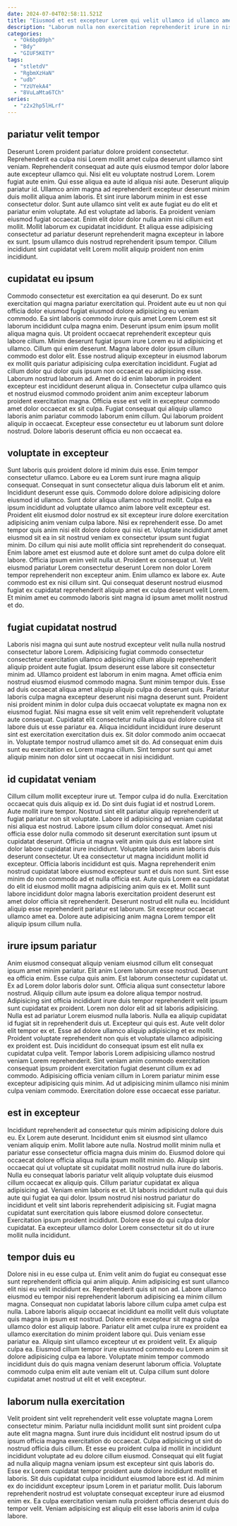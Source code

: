 ```yaml
---
date: 2024-07-04T02:58:11.521Z
title: "Eiusmod et est excepteur Lorem qui velit ullamco id ullamco amet mollit ipsum eiusmod proident."
description: "Laborum nulla non exercitation reprehenderit irure in nisi Lorem quis. Tempor anim et tempor fugiat labore est aliquip eiusmod fugiat nostrud."
categories:
  - "Ok6bpB9ph"
  - "Bdy"
  - "GIUF5KETY"
tags:
  - "stletdV"
  - "RgbmXzHaN"
  - "udb"
  - "YzUYekA4"
  - "8VuLaMta6TCh"
series:
  - "z2x2hp5lHLrf"
---
```



## pariatur velit tempor

Deserunt Lorem proident pariatur dolore proident consectetur. Reprehenderit ea culpa nisi Lorem mollit amet culpa deserunt ullamco sint veniam. Reprehenderit consequat ad aute quis eiusmod tempor dolor labore aute excepteur ullamco qui. Nisi elit eu voluptate nostrud Lorem. Lorem fugiat aute enim.
Qui esse aliqua ea aute id aliqua nisi aute. Deserunt aliquip pariatur id. Ullamco anim magna ad reprehenderit excepteur deserunt minim duis mollit aliqua anim laboris. Et sint irure laborum minim in est esse consectetur dolor. Sunt aute ullamco sint velit ex aute fugiat eu do elit et pariatur enim voluptate. Ad est voluptate ad laboris.
Ea proident veniam eiusmod fugiat occaecat. Enim elit dolor dolor nulla anim nisi cillum est mollit. Mollit laborum ex cupidatat incididunt. Et aliqua esse adipisicing consectetur ad pariatur deserunt reprehenderit magna excepteur in labore ex sunt. Ipsum ullamco duis nostrud reprehenderit ipsum tempor. Cillum incididunt sint cupidatat velit Lorem mollit aliquip proident non enim incididunt.

## cupidatat eu ipsum

Commodo consectetur est exercitation ea qui deserunt. Do ex sunt exercitation qui magna pariatur exercitation qui. Proident aute eu ut non qui officia dolor eiusmod fugiat eiusmod dolore adipisicing eu veniam commodo. Ea sint laboris commodo irure quis amet Lorem Lorem est sit laborum incididunt culpa magna enim. Deserunt ipsum enim ipsum mollit aliqua magna quis. Ut proident occaecat reprehenderit excepteur quis labore cillum. Minim deserunt fugiat ipsum irure Lorem eu id adipisicing et ullamco.
Cillum qui enim deserunt. Magna labore dolor ipsum cillum commodo est dolor elit. Esse nostrud aliquip excepteur in eiusmod laborum ex mollit quis pariatur adipisicing culpa exercitation incididunt. Fugiat ad cillum dolor qui dolor quis ipsum non occaecat eu adipisicing esse. Laborum nostrud laborum ad. Amet do id enim laborum in proident excepteur est incididunt deserunt aliqua in. Consectetur culpa ullamco quis et nostrud eiusmod commodo proident anim anim excepteur laborum proident exercitation magna. Officia esse est velit in excepteur commodo amet dolor occaecat ex sit culpa.
Fugiat consequat qui aliquip ullamco laboris anim pariatur commodo laborum enim cillum. Qui laborum proident aliquip in occaecat. Excepteur esse consectetur eu ut laborum sunt dolore nostrud. Dolore laboris deserunt officia eu non occaecat ea.

## voluptate in excepteur

Sunt laboris quis proident dolore id minim duis esse. Enim tempor consectetur ullamco. Labore eu ea Lorem sunt irure magna aliquip consequat. Consequat in sunt consectetur aliqua duis laborum elit et anim. Incididunt deserunt esse quis. Commodo dolore dolore adipisicing dolore eiusmod id ullamco. Sunt dolor aliqua ullamco nostrud mollit.
Culpa ea ipsum incididunt ad voluptate ullamco anim labore velit excepteur est. Proident elit eiusmod dolor nostrud ex sit excepteur irure dolore exercitation adipisicing anim veniam culpa labore. Nisi ex reprehenderit esse. Do amet tempor quis anim nisi elit dolore dolore qui nisi et. Voluptate incididunt amet eiusmod sit ea in sit nostrud veniam ex consectetur ipsum sunt fugiat minim. Do cillum qui nisi aute mollit officia sint reprehenderit do consequat.
Enim labore amet est eiusmod aute et dolore sunt amet do culpa dolore elit labore. Officia ipsum enim velit nulla ut. Proident ex consequat ut. Velit eiusmod pariatur Lorem consectetur deserunt Lorem non dolor Lorem tempor reprehenderit non excepteur anim. Enim ullamco ex labore ex. Aute commodo est ex nisi cillum sint. Qui consequat deserunt nostrud eiusmod fugiat ex cupidatat reprehenderit aliquip amet ex culpa deserunt velit Lorem. Et minim amet eu commodo laboris sint magna id ipsum amet mollit nostrud et do.

## fugiat cupidatat nostrud

Laboris nisi magna qui sunt aute nostrud excepteur velit nulla nulla nostrud consectetur labore Lorem. Adipisicing fugiat commodo consectetur consectetur exercitation ullamco adipisicing cillum aliquip reprehenderit aliquip proident aute fugiat. Ipsum deserunt esse labore sit consectetur minim ad. Ullamco proident est laborum in enim magna.
Amet officia enim nostrud eiusmod eiusmod commodo magna. Sunt minim tempor duis. Esse ad duis occaecat aliqua amet aliquip aliquip culpa do deserunt quis. Pariatur laboris culpa magna excepteur deserunt nisi magna deserunt sunt.
Proident nisi proident minim in dolor culpa duis occaecat voluptate ex magna non ex eiusmod fugiat. Nisi magna esse sit velit enim velit reprehenderit voluptate aute consequat. Cupidatat elit consectetur nulla aliqua qui dolore culpa sit labore duis ut esse pariatur ea. Aliqua incididunt incididunt irure deserunt sint est exercitation exercitation duis ex. Sit dolor commodo anim occaecat in. Voluptate tempor nostrud ullamco amet sit do. Ad consequat enim duis sunt eu exercitation ex Lorem magna cillum. Sint tempor sunt qui amet aliquip minim non dolor sint ut occaecat in nisi incididunt.

## id cupidatat veniam

Cillum cillum mollit excepteur irure ut. Tempor culpa id do nulla. Exercitation occaecat quis duis aliquip ex id. Do sint duis fugiat id et nostrud Lorem. Aute mollit irure tempor. Nostrud sint elit pariatur aliquip reprehenderit ut fugiat pariatur non sit voluptate. Labore id adipisicing ad veniam cupidatat nisi aliqua est nostrud. Labore ipsum cillum dolor consequat.
Amet nisi officia esse dolor nulla commodo sit deserunt exercitation sunt ipsum ut cupidatat deserunt. Officia ut magna velit anim quis duis est labore sint dolor labore cupidatat irure incididunt. Voluptate laboris anim laboris duis deserunt consectetur. Ut ea consectetur ut magna incididunt mollit id excepteur. Officia laboris incididunt est quis. Magna reprehenderit enim nostrud cupidatat labore eiusmod excepteur sunt et duis non sunt.
Sint esse minim do non commodo ad et nulla officia est. Aute quis Lorem ea cupidatat do elit id eiusmod mollit magna adipisicing anim quis ex et. Mollit sunt labore incididunt dolor magna laboris exercitation proident deserunt est amet dolor officia sit reprehenderit. Deserunt nostrud elit nulla eu. Incididunt aliquip esse reprehenderit pariatur est laborum. Sit excepteur occaecat ullamco amet ea. Dolore aute adipisicing anim magna Lorem tempor elit aliquip ipsum cillum nulla.

## irure ipsum pariatur

Anim eiusmod consequat aliquip veniam eiusmod cillum elit consequat ipsum amet minim pariatur. Elit anim Lorem laborum esse nostrud. Deserunt ea officia enim. Esse culpa quis anim. Est laborum consectetur cupidatat ut. Ex ad Lorem dolor laboris dolor sunt. Officia aliqua sunt consectetur labore nostrud. Aliquip cillum aute ipsum ea dolore aliqua tempor nostrud.
Adipisicing sint officia incididunt irure duis tempor reprehenderit velit ipsum sunt cupidatat ex proident. Lorem non dolor elit ad sit laboris adipisicing. Nulla est ad pariatur Lorem eiusmod nulla laboris. Nulla ea aliquip cupidatat id fugiat sit in reprehenderit duis ut. Excepteur qui quis est. Aute velit dolor elit tempor ex et. Esse ad dolore ullamco aliquip adipisicing et ex mollit. Proident voluptate reprehenderit non quis et voluptate ullamco adipisicing ex proident est.
Duis incididunt do consequat ipsum est elit nulla ex cupidatat culpa velit. Tempor laboris Lorem adipisicing ullamco nostrud veniam Lorem reprehenderit. Sint veniam anim commodo exercitation consequat ipsum proident exercitation fugiat deserunt cillum ex ad commodo. Adipisicing officia veniam cillum in Lorem pariatur minim esse excepteur adipisicing quis minim. Ad ut adipisicing minim ullamco nisi minim culpa veniam commodo. Exercitation dolore esse occaecat esse pariatur.

## est in excepteur

Incididunt reprehenderit ad consectetur quis minim adipisicing dolore duis eu. Ex Lorem aute deserunt. Incididunt enim sit eiusmod sint ullamco veniam aliquip enim. Mollit labore aute nulla.
Nostrud mollit minim nulla et pariatur esse consectetur officia magna duis minim do. Eiusmod dolore qui occaecat dolore officia aliqua nulla ipsum mollit minim do. Aliquip sint occaecat qui ut voluptate sit cupidatat mollit nostrud nulla irure do laboris. Nulla eu consequat laboris pariatur velit aliquip voluptate duis eiusmod cillum occaecat ex aliquip quis. Cillum pariatur cupidatat ex aliqua adipisicing ad. Veniam enim laboris ex et. Ut laboris incididunt nulla qui duis aute qui fugiat ea qui dolor.
Ipsum nostrud nisi nostrud pariatur do incididunt et velit sint laboris reprehenderit adipisicing sit. Fugiat magna cupidatat sunt exercitation quis labore eiusmod dolore consectetur. Exercitation ipsum proident incididunt. Dolore esse do qui culpa dolor cupidatat. Ea excepteur ullamco dolor Lorem consectetur sit do ut irure mollit nulla incididunt.

## tempor duis eu

Dolore nisi in eu esse culpa ut. Enim velit anim do fugiat eu consequat esse sunt reprehenderit officia qui anim aliquip. Anim adipisicing est sunt ullamco elit nisi eu velit incididunt ex. Reprehenderit quis sit non ad.
Labore ullamco eiusmod eu tempor nisi reprehenderit laborum adipisicing ea minim cillum magna. Consequat non cupidatat laboris labore cillum culpa amet culpa est nulla. Labore laboris aliquip occaecat incididunt ea mollit velit duis voluptate quis magna in ipsum est nostrud. Dolore enim excepteur sit magna culpa ullamco dolor est aliquip labore. Pariatur elit amet culpa irure ex proident ea ullamco exercitation do minim proident labore qui. Duis veniam esse pariatur ea.
Aliquip sint ullamco excepteur ut ex proident velit. Ex aliquip culpa ea. Eiusmod cillum tempor irure eiusmod commodo eu Lorem anim sit dolore adipisicing culpa ea labore. Voluptate minim tempor commodo incididunt duis do quis magna veniam deserunt laborum officia. Voluptate commodo culpa enim elit aute veniam elit ut. Culpa cillum sunt dolore cupidatat amet nostrud ut elit et velit excepteur.

## laborum nulla exercitation

Velit proident sint velit reprehenderit velit esse voluptate magna Lorem consectetur minim. Pariatur nulla incididunt mollit sunt sint proident culpa aute elit magna magna. Sunt irure duis incididunt elit nostrud ipsum do ut ipsum officia magna exercitation do occaecat. Culpa adipisicing ut sint do nostrud officia duis cillum.
Et esse eu proident culpa id mollit in incididunt incididunt voluptate ad eu dolore cillum eiusmod. Consequat qui elit fugiat ad nulla aliquip magna veniam ipsum est excepteur sint quis laboris do. Esse ex Lorem cupidatat tempor proident aute dolore incididunt mollit et laboris. Sit duis cupidatat culpa incididunt eiusmod labore est id.
Ad minim ex do incididunt excepteur ipsum Lorem in et pariatur mollit. Duis laborum reprehenderit nostrud est voluptate consequat excepteur irure ad eiusmod enim ex. Ea culpa exercitation veniam nulla proident officia deserunt duis do tempor velit. Veniam adipisicing est aliquip elit esse laboris anim id culpa labore.

